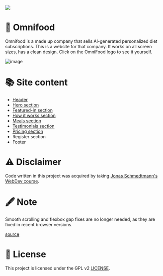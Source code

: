 <a href="https://edveika-omnifood.netlify.app/"><img src="https://github.com/Edveika/OmniFood.dev/assets/113787144/a4f6f459-1596-423e-a106-df906245b2ca"></a>

# 🍕 Omnifood

Omnifood is a made up company that sells AI-generated personalized diet subscriptions. This is a website for that company. It works on all screen sizes, has a clean design. Click on the OmniFood logo to see it yourself.

![image](https://github.com/Edveika/OmniFood.dev/assets/113787144/b588e155-7085-401c-8375-6e688d56dad2)

# 📚 Site content

* [Header](https://github.com/Edveika/OmniFood.dev/blob/main/header.md)
* [Hero section](https://github.com/Edveika/OmniFood.dev/blob/main/hero-section.md)
* [Featured-in section](https://github.com/Edveika/OmniFood.dev/blob/main/featured-in.md)
* [How it works section](https://github.com/Edveika/OmniFood.dev/blob/main/how-it-works.md)
* [Meals section](https://github.com/Edveika/OmniFood.dev/blob/main/meals.md)
* [Testimonials section](https://github.com/Edveika/OmniFood.dev/blob/main/testimonials.md)
* [Pricing section](https://github.com/Edveika/OmniFood.dev/blob/main/pricing.md)
* Register section
* Footer

# ⚠️ Disclaimer

Code written in this project was acquired by taking [Jonas Schmedtmann's WebDev course](https://github.com/Edveika/Udemy-HTML-CSS).

# 🖋️ Note

Smooth scrolling and flexbox gap fixes are no longer needed, as they are fixed in recent browser versions.

[source](https://caniuse.com/)

# 📜 License

This project is licensed under the GPL v2 [LICENSE](LICENSE).
